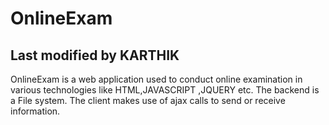 # OnlineExam

## Last modified by KARTHIK 
OnlineExam is a web application used to conduct online examination in various technologies like HTML,JAVASCRIPT ,JQUERY etc. 
The backend is a File system. The client makes use of ajax calls to send or receive information.
